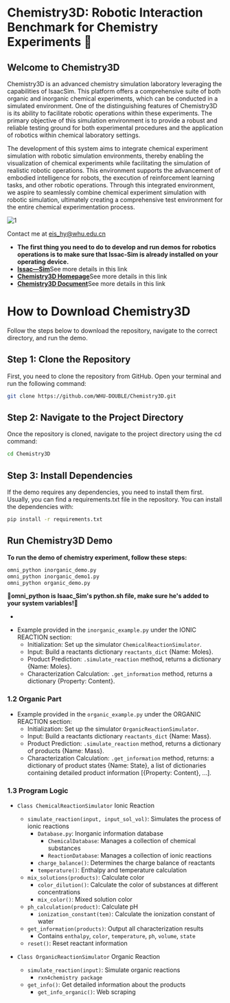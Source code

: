 # Chemistry3D: Robotic Interaction Benchmark for Chemistry Experiments 🧪
## Welcome to Chemistry3D
Chemistry3D is an advanced chemistry simulation laboratory leveraging the capabilities of IsaacSim. This platform offers a comprehensive suite of both organic and inorganic chemical experiments, which can be conducted in a simulated environment. One of the distinguishing features of Chemistry3D is its ability to facilitate robotic operations within these experiments. The primary objective of this simulation environment is to provide a robust and reliable testing ground for both experimental procedures and the application of robotics within chemical laboratory settings.

The development of this system aims to integrate chemical experiment simulation with robotic simulation environments, thereby enabling the visualization of chemical experiments while facilitating the simulation of realistic robotic operations. This environment supports the advancement of embodied intelligence for robots, the execution of reinforcement learning tasks, and other robotic operations. Through this integrated environment, we aspire to seamlessly combine chemical experiment simulation with robotic simulation, ultimately creating a comprehensive test environment for the entire chemical experimentation process.

![1](https://github.com/WHU-DOUBLE/Chemistry3D/assets/106065071/06e68194-f25d-4b9a-8688-0222beef818a)

Contact me at eis_hy@whu.edu.cn

* **The first thing you need to do to develop and run demos for robotics operations is to make sure that Issac-Sim is already installed on your operating device.**
* [**Issac—Sim**](https://docs.omniverse.nvidia.com/isaacsim/latest/index.html)See more details in this link
* [**Chemistry3D Homepage**](https://www.omni-chemistry.com/#/)See more details in this link
* [**Chemistry3D Document**](https://www.omni-chemistry.com/#/)See more details in this link

# How to Download Chemistry3D

Follow the steps below to download the repository, navigate to the correct directory, and run the demo.

## Step 1: Clone the Repository

First, you need to clone the repository from GitHub. Open your terminal and run the following command:

```bash
git clone https://github.com/WHU-DOUBLE/Chemistry3D.git
```

## Step 2: Navigate to the Project Directory

Once the repository is cloned, navigate to the project directory using the cd command:

```bash
cd Chemistry3D
```

## Step 3: Install Dependencies

If the demo requires any dependencies, you need to install them first. Usually, you can find a requirements.txt file in the repository. You can install the dependencies with:

```bash
pip install -r requirements.txt
```

## Run Chemistry3D Demo
**To run the demo of chemistry experiment, follow these steps:**

```bash
omni_python inorganic_demo.py
omni_python inorganic_demo1.py
omni_python organic_demo.py
```
**:rocket:omni_python is Isaac_Sim's python.sh file, make sure he's added to your system variables!:rocket:**

* 
- Example provided in the `inorganic_example.py` under the IONIC REACTION section:
  - Initialization: Set up the simulator `ChemicalReactionSimulator`.
  - Input: Build a reactants dictionary `reactants_dict` {Name: Moles}.
  - Product Prediction: `.simulate_reaction` method, returns a dictionary {Name: Moles}.
  - Characterization Calculation: `.get_information` method, returns a dictionary {Property: Content}.

### 1.2 Organic Part

- Example provided in the `organic_example.py` under the ORGANIC REACTION section:
  - Initialization: Set up the simulator `OrganicReactionSimulator`.
  - Input: Build a reactants dictionary `reactants_dict` {Name: Mass}.
  - Product Prediction: `.simulate_reaction` method, returns a dictionary of products {Name: Mass}.
  - Characterization Calculation: `.get_information` method, returns: a dictionary of product states {Name: State}, a list of dictionaries containing detailed product information [{Property: Content}, ...].

### 1.3 Program Logic

- `Class ChemicalReactionSimulator` Ionic Reaction
  - `simulate_reaction(input, input_sol_vol)`: Simulates the process of ionic reactions
    - `Database.py`: Inorganic information database
      - `ChemicalDatabase`: Manages a collection of chemical substances
      - `ReactionDatabase`: Manages a collection of ionic reactions
    - `charge_balance()`: Determines the charge balance of reactants
    - `temperature()`: Enthalpy and temperature calculation
  - `mix_solutions(products)`: Calculate color
    - `color_dilution()`: Calculate the color of substances at different concentrations
    - `mix_color()`: Mixed solution color
  - `ph_calculation(product)`: Calculate pH
    - `ionization_constant(tem)`: Calculate the ionization constant of water
  - `get_information(products)`: Output all characterization results
    - Contains `enthalpy`, `color`, `temperature`, `ph`, `volume`, `state`
  - `reset()`: Reset reactant information

- `Class OrganicReactionSimulator` Organic Reaction
  - `simulate_reaction(input)`: Simulate organic reactions
    - `rxn4chemistry package`
  - `get_info()`: Get detailed information about the products
    - `get_info_organic()`: Web scraping

